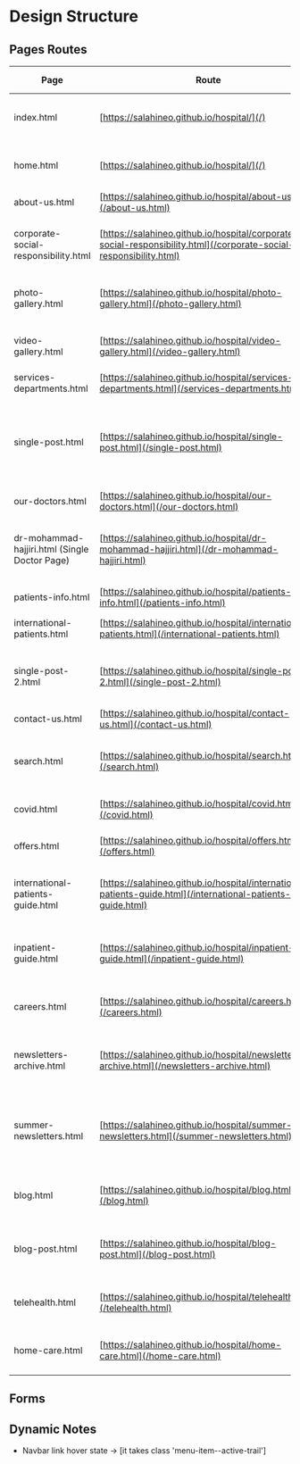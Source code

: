 # Design Structure

## Pages Routes

| Page                                          | Route                                                                                        | Path Example                                                                   |
|-----------------------------------------------|----------------------------------------------------------------------------------------------|--------------------------------------------------------------------------------|
| index.html                                    | [https://salahineo.github.io/hospital/](/)                                                   | Logo (In Header) [Same as home.index]                                          |
| home.html                                     | [https://salahineo.github.io/hospital/](/)                                                   | Home (In Navbar) [Same as home.index]                                          |
| about-us.html                                 | [https://salahineo.github.io/hospital/about-us.html](/about-us.html)                         | About Us (In Navbar)                                                           |
| corporate-social-responsibility.html                                 | [https://salahineo.github.io/hospital/corporate-social-responsibility.html](/corporate-social-responsibility.html)                         | About Us (In Navbar) > Last Section Read More Link                             |
| photo-gallery.html                            | [https://salahineo.github.io/hospital/photo-gallery.html](/photo-gallery.html)               | About Us (In Navbar) > Photo Gallery Link                                      |
| video-gallery.html                            | [https://salahineo.github.io/hospital/video-gallery.html](/video-gallery.html)               | About Us (In Navbar) > Video Gallery Link                                      |
| services-departments.html                     | [https://salahineo.github.io/hospital/services-departments.html](/services-departments.html) | Departments (In Navbar)                                                        |
| single-post.html                              | [https://salahineo.github.io/hospital/single-post.html](/single-post.html)                   | Departments (In Navbar) > Any Link (In Navbar) (ex: Obstetrics and Gynecology) |
| our-doctors.html                              | [https://salahineo.github.io/hospital/our-doctors.html](/our-doctors.html)                   | Doctors (In Navbar)                                                            |
| dr-mohammad-hajjiri.html (Single Doctor Page) | [https://salahineo.github.io/hospital/dr-mohammad-hajjiri.html](/dr-mohammad-hajjiri.html)   | Doctors (In Navbar) > Any Link (In Page) [ex: Dr. Yazan Suradi ]               |
| patients-info.html                            | [https://salahineo.github.io/hospital/patients-info.html](/patients-info.html)               | Patients Info (In Navbar)                                                      |
| international-patients.html                            | [https://salahineo.github.io/hospital/international-patients.html](/international-patients.html)               | International Patients (In Navbar)                                             |
| single-post-2.html                            | [https://salahineo.github.io/hospital/single-post-2.html](/single-post-2.html)               | Patients Info (In Navbar) > First Link (In Navbar) [Wellness]                  |
| contact-us.html                               | [https://salahineo.github.io/hospital/contact-us.html](/contact-us.html)                     | Contact Us (In Navbar)                                                         |
| search.html                                   | [https://salahineo.github.io/hospital/search.html](/search.html)                             | Search Form (In Navbar) [Click on search icon to show it]                      |
| covid.html                                   | [https://salahineo.github.io/hospital/covid.html](/covid.html)                             | Slide (In home slider > 5th slide)                                             |
| offers.html                                   | [https://salahineo.github.io/hospital/offers.html](/offers.html)                             | Button (In home slider > 2nd slide)                                            |
| international-patients-guide.html                                   | [https://salahineo.github.io/hospital/international-patients-guide.html](/international-patients-guide.html)                             | International Patients (In Footer) [Quick Links Column]                        |
| inpatient-guide.html                                   | [https://salahineo.github.io/hospital/inpatient-guide.html](/inpatient-guide.html)                             | Inpatient Guide (In Footer) [Quick Links Column]                               |
| careers.html                                   | [https://salahineo.github.io/hospital/careers.html](/careers.html)                             | Careers (In Footer) [Quick Links Column]                                       |
| newsletters-archive.html                                   | [https://salahineo.github.io/hospital/newsletters-archive.html](/newsletters-archive.html)                             | Newsletter & Events (In Footer) [Quick Links Column]                           |
| summer-newsletters.html                                   | [https://salahineo.github.io/hospital/summer-newsletters.html](/summer-newsletters.html)                             | Newsletter & Events (In Footer) [Quick Links Column] > Any Newsletter          |
| blog.html                                   | [https://salahineo.github.io/hospital/blog.html](/blog.html)                             | Blog (In Footer) [Quick Links Column]                                          |
| blog-post.html                                   | [https://salahineo.github.io/hospital/blog-post.html](/blog-post.html)                             | Blog (In Footer) [Quick Links Column] > Any Post                               |
| telehealth.html                                   | [https://salahineo.github.io/hospital/telehealth.html](/telehealth.html)                             | Telehealth (In Footer) [Quick Links Column]                                    |
| home-care.html                                   | [https://salahineo.github.io/hospital/home-care.html](/home-care.html)                             | Home Care (In Footer) [Quick Links Column]                                     |

## Forms

## Dynamic Notes

- Navbar link hover state -> [it takes class 'menu-item--active-trail']